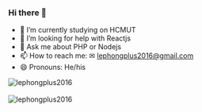 ### Hi there 👋

<!--
**lephongplus2016/lephongplus2016** is a ✨ _special_ ✨ repository because its `README.md` (this file) appears on your GitHub profile.

Here are some ideas to get you started:
-->
- 🔭 I’m currently studying on HCMUT
- 🤔 I’m looking for help with Reactjs
- 💬 Ask me about PHP or Nodejs
- 📫 How to reach me: ✉ lephongplus2016@gmail.com
- 😄 Pronouns: He/his

<div><img align="center" src="https://github-readme-stats.vercel.app/api?username=lephongplus2016&show_icons=true" alt="lephongplus2016" /></div>
<br>

<div><img align="center" src="https://github-readme-stats.vercel.app/api/top-langs/?username=lephongplus2016&layout=compact&hide=css" alt="lephongplus2016" /></div>
